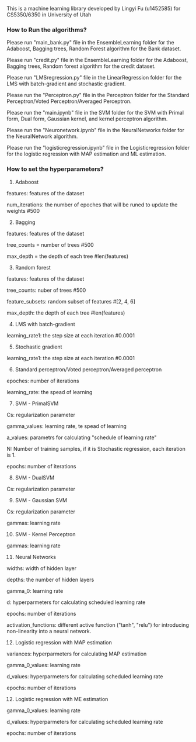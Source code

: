 This is a machine learning library developed by Lingyi Fu (u1452585) for CS5350/6350 in University of Utah


### How to Run the algorithms?

Please run "main_bank.py" file in the EnsembleLearning folder for the Adaboost, Bagging trees, Random Forest algorithm for the Bank dataset.

Please run "credit.py" file in the EnsembleLearning folder for the Adaboost, Bagging trees, Random forest algorithm for the credit dataset.

Please run "LMSregression.py" file in the LinearRegression folder for the LMS with batch-gradient and stochastic gradient.

Please run the "Perceptron.py" file in the Perceptron folder for the Standard Perceptron/Voted Perceptron/Averaged Perceptron.

Please run the "main.ipynb" file in the SVM folder for the SVM with Primal form, Dual form, Gaussian kernel, and kernel perceptron algorithm.

Please run the "Neuronetwork.ipynb" file in the NeuralNetworks folder for the NeuralNetwork algorithm.

Please run the "logisticregression.ipynb" file in the Logisticregression folder for the logistic regression with MAP estimation and ML estimation.


### How to set the hyperparameters?

1. Adaboost

features: features of the dataset 

num_iterations: the number of epoches that will be runed to update the weights #500

2. Bagging

features: features of the dataset

tree_counts = number of trees #500

max_depth = the depth of each tree #len(features) 

3. Random forest

features: features of the dataset

tree_counts: nuber of trees #500

feature_subsets: random subset of features #[2, 4, 6] 

max_depth: the depth of each tree #len(features)

4. LMS with batch-gradient 

learning_rate1: the step size at each iteration  #0.0001 

5. Stochastic gradient

learning_rate1: the step size at each iteration  #0.0001 

6. Standard perceptron/Voted perceptron/Averaged perceptron

epoches: number of iterations

learning_rate: the spead of learning

7. SVM - PrimalSVM

Cs: regularization parameter

gamma_values: learning rate, te spead of learning

a_values: parametrs for calculating "schedule of learning rate"

N: Number of training samples, if it is Stochastic regression, each iteration is 1.

epochs: number of iterations

8. SVM - DualSVM

Cs: regularization parameter

9. SVM - Gaussian SVM

Cs: regularization parameter

gammas: learning rate

10. SVM - Kernel Perceptron

gammas: learning rate

11. Neural Networks

widths: width of hidden layer

depths: the number of hidden layers

gamma_0:  learning rate

d: hyperparmeters for calculating scheduled learning rate

epochs: number of iterations

activation_functions: different active function ("tanh", "relu") for introducing non-linearity into a neural network.

12. Logistic regression with MAP estimation

variances: hyperparmeters for calculating MAP estimation

gamma_0_values: learning rate

d_values: hyperparmeters for calculating scheduled learning rate

epochs: number of iterations

12. Logistic regression with ME estimation

gamma_0_values: learning rate

d_values: hyperparmeters for calculating scheduled learning rate

epochs: number of iterations



